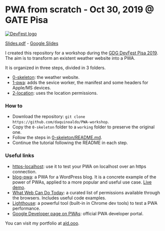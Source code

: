 # PWA from scratch - Oct 30, 2019 @ GATE Pisa

[![DevFest logo](https://devfest.gdgpisa.it/images/logo-monochrome.svg)](https://devfest.gdgpisa.it)

[Slides.pdf](Slides.pdf) - [Google Slides](https://docs.google.com/presentation/d/e/2PACX-1vTWy4J_FDOR2TTLa0bKByJ8eTK6DYJAvo8tEC8B4AkV0OsBBXN4iGtAqNS4SZY5rREy4pspSASH9Y5G/pub)

I created this repository for a workshop during the [GDG DevFest Pisa 2019](https://devfest.gdgpisa.it).  
The aim is to transform an existent weather website into a PWA.

It is organized in three steps, divided in 3 folders.
- [0-skeleton](0-skeleton): the weather website.
- [1-pwa](1-pwa): adds the sevice worker, the manifest and some headers for Apple/MS devices.
- [2-location](2-location): uses the location permissions.

### How to
- Download the repository: `git clone https://github.com/daquinoaldo/PWA-workshop`.
- Copy the `0-skeleton` folder to a `working` folder to preserve the original one.
- Follow the steps in [0-skeleton/README.md](0-skeleton/README.md).
- Continue the tutorial following the README in each step.

### Useful links
- [https-localhost](https://github.com/daquinoaldo/https-localhost): use it to test your PWA on localhost over an https connection.
- [blog-pwa](https://github.com/daquinoaldo/blog-pwa): a PWA for a WordPress blog. It is a concrete example of the power of PWAs, applied to a more popular and useful use case. [Live demo](https://pwa.demopress.aldodaquino.com).
- [What Web Can Do Today](https://whatwebcando.today): a curated list of permissions available through the browsers. Includes useful code examples.
- [Lighthouse](https://developers.google.com/web/tools/lighthouse): a powerful tool (built-in in Chrome dev tools) to test a PWA performance.
- [Google Developer page on PWAs](https://developers.google.com/web/progressive-web-apps): official PWA developer portal.

You can visit my portfolio at [ald.ooo](https://ald.ooo).
